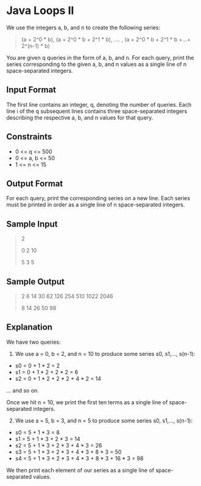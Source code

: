 # Java Loops II

We use the integers a, b, and n to create the following series:

> (a + 2^0 * b), (a + 2^0 * b + 2^1 * b), .... , (a + 2^0 * b + 2^1 * b +...+ 2^(n-1) * b)

You are given q queries in the form of a, b, and n. For each query, print the series corresponding to the given a, b, and n values as a single line of n space-separated integers.

## Input Format

The first line contains an integer, q, denoting the number of queries.
Each line i of the q subsequent lines contains three space-separated integers describing the respective a, b, and n values for that query.

## Constraints

* 0 <= q <= 500
* 0 <= a, b <= 50
* 1 <= n <= 15

## Output Format

For each query, print the corresponding series on a new line. Each series must be printed in order as a single line of n space-separated integers.

## Sample Input

>2
>
>0 2 10
>
>5 3 5

## Sample Output

>2 6 14 30 62 126 254 510 1022 2046
>
>8 14 26 50 98

## Explanation

We have two queries:

1. We use a = 0, b = 2, and n = 10 to produce some series s0, s1,..., s(n-1):

  * s0 = 0 + 1 * 2 = 2
  * s1 = 0 + 1 * 2 + 2 * 2 = 6
  * s2 = 0 + 1 * 2 + 2 * 2 + 4 * 2 = 14

  ... and so on.

  Once we hit n = 10, we print the first ten terms as a single line of space-separated integers.

2. We use a = 5, b = 3, and n = 5 to produce some series s0, s1,..., s(n-1):

  * s0 = 5 + 1 * 3 = 8
  * s1 = 5 + 1 * 3 + 2 * 3 = 14
  * s2 = 5 + 1 * 3 + 2 * 3 + 4 * 3 = 26
  * s3 = 5 + 1 * 3 + 2 * 3 + 4 * 3 + 8 * 3 = 50
  * s4 = 5 + 1 * 3 + 2 * 3 + 4 * 3 + 8 * 3 + 16 * 3 = 98

  We then print each element of our series as a single line of space-separated values.
